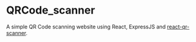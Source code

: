 # QRCode_scanner
A simple QR Code scanning website using React, ExpressJS and [react-qr-scanner](https://www.npmjs.com/package/react-qr-reader).
